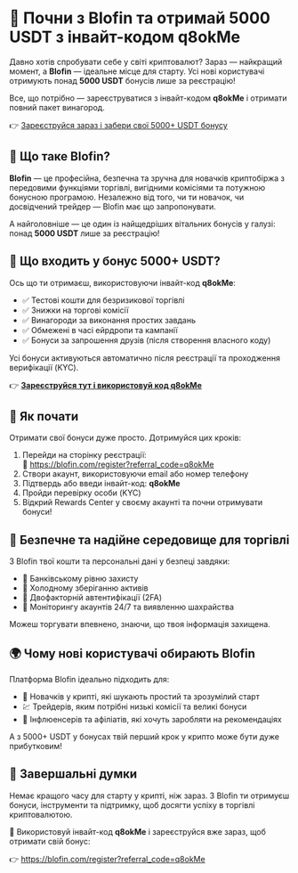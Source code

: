 <h1>🚀 Почни з Blofin та отримай 5000 USDT з інвайт-кодом q8okMe</h1>

  <p>Давно хотів спробувати себе у світі криптовалют? Зараз — найкращий момент, а <strong>Blofin</strong> — ідеальне місце для старту. Усі нові користувачі отримують понад <strong>5000 USDT</strong> бонусів лише за реєстрацію!</p>

  <p>Все, що потрібно — зареєструватися з інвайт-кодом <strong>q8okMe</strong> і отримати повний пакет винагород.</p>

  <p>👉 <a href="https://blofin.com/register?referral_code=q8okMe" target="_blank">Зареєструйся зараз і забери свої 5000+ USDT бонусу</a></p>

  

  <h2>💼 Що таке Blofin?</h2>
  <p><strong>Blofin</strong> — це професійна, безпечна та зручна для новачків криптобіржа з передовими функціями торгівлі, вигідними комісіями та потужною бонусною програмою. Незалежно від того, чи ти новачок, чи досвідчений трейдер — Blofin має що запропонувати.</p>
  <p>А найголовніше — це один із найщедріших вітальних бонусів у галузі: понад <strong>5000 USDT</strong> лише за реєстрацію!</p>

  

  <h2>🎁 Що входить у бонус 5000+ USDT?</h2>
  <p>Ось що ти отримаєш, використовуючи інвайт-код <strong>q8okMe</strong>:</p>
  <ul>
    <li>✅ Тестові кошти для безризикової торгівлі</li>
    <li>✅ Знижки на торгові комісії</li>
    <li>✅ Винагороди за виконання простих завдань</li>
    <li>✅ Обмежені в часі ейрдропи та кампанії</li>
    <li>✅ Бонуси за запрошення друзів (після створення власного коду)</li>
  </ul>
  <p>Усі бонуси активуються автоматично після реєстрації та проходження верифікації (KYC).</p>

  <p>👉 <strong><a href="https://blofin.com/register?referral_code=q8okMe" target="_blank">Зареєструйся тут і використовуй код q8okMe</a></strong></p>

  

  <h2>📝 Як почати</h2>
  <p>Отримати свої бонуси дуже просто. Дотримуйся цих кроків:</p>
  <ol>
    <li>Перейди на сторінку реєстрації:<br>
      🔗 <a href="https://blofin.com/register?referral_code=q8okMe" target="_blank">https://blofin.com/register?referral_code=q8okMe</a>
    </li>
    <li>Створи акаунт, використовуючи email або номер телефону</li>
    <li>Підтвердь або введи інвайт-код: <strong>q8okMe</strong></li>
    <li>Пройди перевірку особи (KYC)</li>
    <li>Відкрий Rewards Center у своєму акаунті та почни отримувати бонуси!</li>
  </ol>



  <h2>🔐 Безпечне та надійне середовище для торгівлі</h2>
  <p>З Blofin твої кошти та персональні дані у безпеці завдяки:</p>
  <ul>
    <li>🔐 Банківському рівню захисту</li>
    <li>🔐 Холодному зберіганню активів</li>
    <li>🔐 Двофакторній автентифікації (2FA)</li>
    <li>🔐 Моніторингу акаунтів 24/7 та виявленню шахрайства</li>
  </ul>

  <p>Можеш торгувати впевнено, знаючи, що твоя інформація захищена.</p>

  
  <h2>🌍 Чому нові користувачі обирають Blofin</h2>
  <p>Платформа Blofin ідеально підходить для:</p>
  <ul>
    <li>🧠 Новачків у крипті, які шукають простий та зрозумілий старт</li>
    <li>💹 Трейдерів, яким потрібні низькі комісії та великі бонуси</li>
    <li>📣 Інфлюенсерів та афіліатів, які хочуть заробляти на рекомендаціях</li>
  </ul>
  <p>А з 5000+ USDT у бонусах твій перший крок у крипто може бути дуже прибутковим!</p>

  

  <h2>🎯 Завершальні думки</h2>
  <p>Немає кращого часу для старту у крипті, ніж зараз. З Blofin ти отримуєш бонуси, інструменти та підтримку, щоб досягти успіху в торгівлі криптовалютою.</p>

  <p>🎉 Використовуй інвайт-код <strong>q8okMe</strong> і зареєструйся вже зараз, щоб отримати свій бонус:</p>
  <p>👉 <a href="https://blofin.com/register?referral_code=q8okMe" target="_blank">https://blofin.com/register?referral_code=q8okMe</a></p>

</body>
</html>
